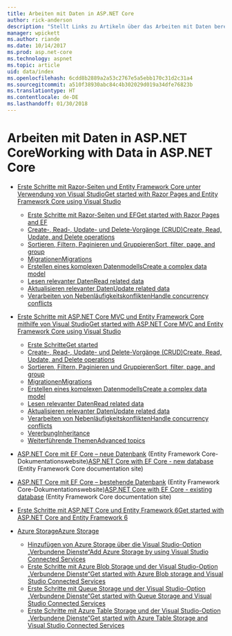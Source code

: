 ```yaml
---
title: Arbeiten mit Daten in ASP.NET Core
author: rick-anderson
description: "Stellt Links zu Artikeln über das Arbeiten mit Daten bereit. In vielen Fällen wird Entity Framework Core verwendet."
manager: wpickett
ms.author: riande
ms.date: 10/14/2017
ms.prod: asp.net-core
ms.technology: aspnet
ms.topic: article
uid: data/index
ms.openlocfilehash: 6cdd8b2889a2a53c2767e5a5ebb170c31d2c31a4
ms.sourcegitcommit: a510f38930abc84c4b302029d019a34dfe76823b
ms.translationtype: HT
ms.contentlocale: de-DE
ms.lasthandoff: 01/30/2018
---
```

# <a name="working-with-data-in-aspnet-core"></a><span data-ttu-id="95bca-104">Arbeiten mit Daten in ASP.NET Core</span><span class="sxs-lookup"><span data-stu-id="95bca-104">Working with Data in ASP.NET Core</span></span> 

* [<span data-ttu-id="95bca-105">Erste Schritte mit Razor-Seiten und Entity Framework Core unter Verwendung von Visual Studio</span><span class="sxs-lookup"><span data-stu-id="95bca-105">Get started with Razor Pages and Entity Framework Core using Visual Studio</span></span>](xref:data/ef-rp/index)

   * [<span data-ttu-id="95bca-106">Erste Schritte mit Razor-Seiten und EF</span><span class="sxs-lookup"><span data-stu-id="95bca-106">Get started with Razor Pages and EF</span></span>](xref:data/ef-rp/intro)
   * [<span data-ttu-id="95bca-107">Create-, Read-, Update- und Delete-Vorgänge (CRUD)</span><span class="sxs-lookup"><span data-stu-id="95bca-107">Create, Read, Update, and Delete operations</span></span>](xref:data/ef-rp/crud)
   * [<span data-ttu-id="95bca-108">Sortieren, Filtern, Paginieren und Gruppieren</span><span class="sxs-lookup"><span data-stu-id="95bca-108">Sort, filter, page, and group</span></span>](xref:data/ef-rp/sort-filter-page)
   * [<span data-ttu-id="95bca-109">Migrationen</span><span class="sxs-lookup"><span data-stu-id="95bca-109">Migrations</span></span>](xref:data/ef-rp/migrations)
   * [<span data-ttu-id="95bca-110">Erstellen eines komplexen Datenmodells</span><span class="sxs-lookup"><span data-stu-id="95bca-110">Create a complex data model</span></span>](xref:data/ef-rp/complex-data-model)
   * [<span data-ttu-id="95bca-111">Lesen relevanter Daten</span><span class="sxs-lookup"><span data-stu-id="95bca-111">Read related data</span></span>](xref:data/ef-rp/read-related-data)
   * [<span data-ttu-id="95bca-112">Aktualisieren relevanter Daten</span><span class="sxs-lookup"><span data-stu-id="95bca-112">Update related data</span></span>](xref:data/ef-rp/update-related-data)
   * [<span data-ttu-id="95bca-113">Verarbeiten von Nebenläufigkeitskonflikten</span><span class="sxs-lookup"><span data-stu-id="95bca-113">Handle concurrency conflicts</span></span>](xref:data/ef-rp/concurrency)

*   [<span data-ttu-id="95bca-114">Erste Schritte mit ASP.NET Core MVC und Entity Framework Core mithilfe von Visual Studio</span><span class="sxs-lookup"><span data-stu-id="95bca-114">Get started with ASP.NET Core MVC and Entity Framework Core using Visual Studio</span></span>](ef-mvc/index.md)
    *   [<span data-ttu-id="95bca-115">Erste Schritte</span><span class="sxs-lookup"><span data-stu-id="95bca-115">Get started</span></span>](ef-mvc/intro.md)
    *   [<span data-ttu-id="95bca-116">Create-, Read-, Update- und Delete-Vorgänge (CRUD)</span><span class="sxs-lookup"><span data-stu-id="95bca-116">Create, Read, Update, and Delete operations</span></span>](xref:data/ef-mvc/crud)
    *   [<span data-ttu-id="95bca-117">Sortieren, Filtern, Paginieren und Gruppieren</span><span class="sxs-lookup"><span data-stu-id="95bca-117">Sort, filter, page, and group</span></span>](xref:data/ef-mvc/sort-filter-page)
    *   [<span data-ttu-id="95bca-118">Migrationen</span><span class="sxs-lookup"><span data-stu-id="95bca-118">Migrations</span></span>](xref:data/ef-mvc/migrations)
    *   [<span data-ttu-id="95bca-119">Erstellen eines komplexen Datenmodells</span><span class="sxs-lookup"><span data-stu-id="95bca-119">Create a complex data model</span></span>](ef-mvc/complex-data-model.md)
    *   [<span data-ttu-id="95bca-120">Lesen relevanter Daten</span><span class="sxs-lookup"><span data-stu-id="95bca-120">Read related data</span></span>](ef-mvc/read-related-data.md)
    *   [<span data-ttu-id="95bca-121">Aktualisieren relevanter Daten</span><span class="sxs-lookup"><span data-stu-id="95bca-121">Update related data</span></span>](ef-mvc/update-related-data.md)
    *   [<span data-ttu-id="95bca-122">Verarbeiten von Nebenläufigkeitskonflikten</span><span class="sxs-lookup"><span data-stu-id="95bca-122">Handle concurrency conflicts</span></span>](ef-mvc/concurrency.md)
    *   [<span data-ttu-id="95bca-123">Vererbung</span><span class="sxs-lookup"><span data-stu-id="95bca-123">Inheritance</span></span>](ef-mvc/inheritance.md)
    *   [<span data-ttu-id="95bca-124">Weiterführende Themen</span><span class="sxs-lookup"><span data-stu-id="95bca-124">Advanced topics</span></span>](ef-mvc/advanced.md)
* <span data-ttu-id="95bca-125">[ASP.NET Core mit EF Core – neue Datenbank](https://docs.microsoft.com/ef/core/get-started/aspnetcore/new-db) (Entity Framework Core-Dokumentationswebsite)</span><span class="sxs-lookup"><span data-stu-id="95bca-125">[ASP.NET Core with EF Core - new database](https://docs.microsoft.com/ef/core/get-started/aspnetcore/new-db) (Entity Framework Core documentation site)</span></span>
* <span data-ttu-id="95bca-126">[ASP.NET Core mit EF Core – bestehende Datenbank](https://docs.microsoft.com/ef/core/get-started/aspnetcore/existing-db) (Entity Framework Core-Dokumentationswebsite)</span><span class="sxs-lookup"><span data-stu-id="95bca-126">[ASP.NET Core with EF Core - existing database](https://docs.microsoft.com/ef/core/get-started/aspnetcore/existing-db) (Entity Framework Core documentation site)</span></span>
*   [<span data-ttu-id="95bca-127">Erste Schritte mit ASP.NET Core und Entity Framework 6</span><span class="sxs-lookup"><span data-stu-id="95bca-127">Get started with ASP.NET Core and Entity Framework 6</span></span>](entity-framework-6.md)
*   [<span data-ttu-id="95bca-128">Azure Storage</span><span class="sxs-lookup"><span data-stu-id="95bca-128">Azure Storage</span></span>](azure-storage/index.md)
    *   [<span data-ttu-id="95bca-129">Hinzufügen von Azure Storage über die Visual Studio-Option „Verbundene Dienste“</span><span class="sxs-lookup"><span data-stu-id="95bca-129">Add Azure Storage by using Visual Studio Connected Services</span></span>](https://azure.microsoft.com/documentation/articles/vs-azure-tools-connected-services-storage/)
    *   [<span data-ttu-id="95bca-130">Erste Schritte mit Azure Blob Storage und der Visual Studio-Option „Verbundene Dienste“</span><span class="sxs-lookup"><span data-stu-id="95bca-130">Get started with Azure Blob storage and Visual Studio Connected Services</span></span>](https://azure.microsoft.com/documentation/articles/vs-storage-aspnet5-getting-started-blobs/)
    *   [<span data-ttu-id="95bca-131">Erste Schritte mit Queue Storage und der Visual Studio-Option „Verbundene Dienste“</span><span class="sxs-lookup"><span data-stu-id="95bca-131">Get started with Queue Storage and Visual Studio Connected Services</span></span>](https://azure.microsoft.com/documentation/articles/vs-storage-aspnet5-getting-started-queues/)
    *   [<span data-ttu-id="95bca-132">Erste Schritte mit Azure Table Storage und der Visual Studio-Option „Verbundene Dienste“</span><span class="sxs-lookup"><span data-stu-id="95bca-132">Get started with Azure Table Storage and Visual Studio Connected Services</span></span>](https://azure.microsoft.com/documentation/articles/vs-storage-aspnet5-getting-started-tables/)

